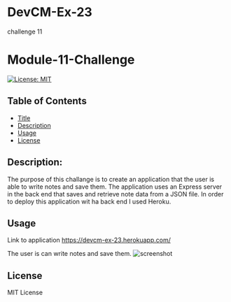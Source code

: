 # DevCM-Ex-23
challenge 11
# Module-11-Challenge

[![License: MIT](https://img.shields.io/badge/License-MIT-yellow.svg)](https://opensource.org/licenses/MIT)

  ## Table of Contents
  - [Title](#title)
  - [Description](#description)
  - [Usage](#usage)
  - [License](#license)
  
  ## Description:
  The purpose of this challange is to create an application that the user is able to write notes and save them. The application uses an Express server in the back end that saves and retrieve note data from a JSON file. In order to deploy this application wit ha back end I used Heroku.
  
  ##

  ## Usage
  Link to application
  https://devcm-ex-23.herokuapp.com/

  The user is can write notes and save them. 
  ![screenshot](../DevCM-Ex-23/Images/Screenshot%202023-02-03%20at%202.45.43%20PM.jpg)

  
  ## License
  MIT License

